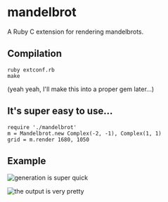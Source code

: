 # mandelbrot

A Ruby C extension for rendering mandelbrots.

## Compilation

    ruby extconf.rb
    make

(yeah yeah, I'll make this into a proper gem later...)

## It's super easy to use...

    require './mandelbrot'
    m = Mandelbrot.new Complex(-2, -1), Complex(1, 1)
    grid = m.render 1680, 1050

## Example

![generation is super quick](http://i.imgur.com/7S4Bj.png)

![the output is very pretty](http://i.imgur.com/tx6Ky.png)